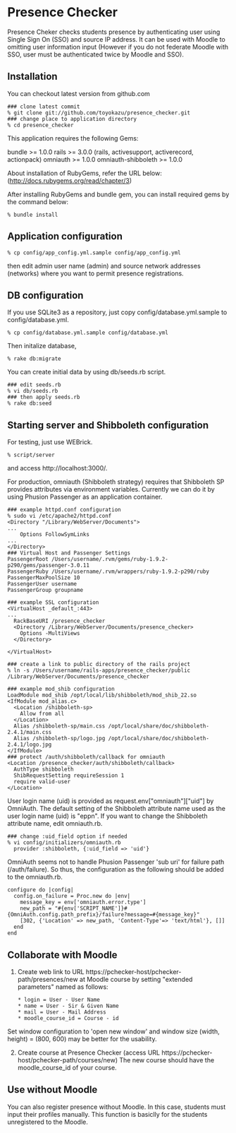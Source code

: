 # Presence Checker

Presence Cheker checks students presence by authenticating user using Single Sign On (SSO) and source IP address. It can be used with Moodle to omitting user information input (However if you do not federate Moodle with SSO, user must be authenticated twice by Moodle and SSO).


## Installation

You can checkout latest version from github.com

    ### clone latest commit
    % git clone git://github.com/toyokazu/presence_checker.git
    ### change place to application directory
    % cd presence_checker

This application requires the following Gems:

bundle >= 1.0.0
rails >= 3.0.0 (rails, activesupport, activerecord, actionpack)
omniauth >= 1.0.0
omniauth-shibboleth >= 1.0.0

About installation of RubyGems, refer the URL below:
(http://docs.rubygems.org/read/chapter/3)

After installing RubyGems and bundle gem, you can install required gems by the command below:

    % bundle install


## Application configuration

    % cp config/app_config.yml.sample config/app_config.yml

then edit admin user name (admin) and source network addresses (networks) where you want to permit presence registrations.

## DB configuration

If you use SQLite3 as a repository, just copy config/database.yml.sample to config/database.yml.

    % cp config/database.yml.sample config/database.yml

Then initalize database,

    % rake db:migrate

You can create initial data by using db/seeds.rb script.

    ### edit seeds.rb
    % vi db/seeds.rb
    ### then apply seeds.rb
    % rake db:seed


## Starting server and Shibboleth configuration

For testing, just use WEBrick.

    % script/server

and access http://localhost:3000/.

For production, omniauth (Shibboleth strategy) requires that Shibboleth SP provides attributes via environment variables. Currently we can do it by using Phusion Passenger as an application container.

    ### example httpd.conf configuration
    % sudo vi /etc/apache2/httpd.conf
    <Directory "/Library/WebServer/Documents">
    ...
        Options FollowSymLinks
    ...
    </Directory>
    ### Virtual Host and Passenger Settings
    PassengerRoot /Users/username/.rvm/gems/ruby-1.9.2-p290/gems/passenger-3.0.11
    PassengerRuby /Users/username/.rvm/wrappers/ruby-1.9.2-p290/ruby
    PassengerMaxPoolSize 10
    PassengerUser username
    PassengerGroup groupname
    
    ### example SSL configuration
    <VirtualHost _default_:443>
    ...
      RackBaseURI /presence_checker
      <Directory /Library/WebServer/Documents/presence_checker>
        Options -MultiViews
      </Directory>
    
    </VirtualHost>

    ### create a link to public directory of the rails project    
    % ln -s /Users/username/rails-apps/presence_checker/public /Library/WebServer/Documents/presence_checker
    
    ### example mod_shib configuration
    LoadModule mod_shib /opt/local/lib/shibboleth/mod_shib_22.so
    <IfModule mod_alias.c>
      <Location /shibboleth-sp>
        Allow from all
      </Location>
      Alias /shibboleth-sp/main.css /opt/local/share/doc/shibboleth-2.4.1/main.css
      Alias /shibboleth-sp/logo.jpg /opt/local/share/doc/shibboleth-2.4.1/logo.jpg
    </IfModule>
    ### protect /auth/shibboleth/callback for omniauth
    <Location /presence_checker/auth/shibboleth/callback>
      AuthType shibboleth
      ShibRequestSetting requireSession 1
      require valid-user
    </Location>

User login name (uid) is provided as request.env["omniauth"]["uid"] by OmniAuth. The default setting of the Shibboleth attribute name used as the user login name (uid) is "eppn". If you want to change the Shibboleth attribute name, edit omniauth.rb.

    ### change :uid_field option if needed
    % vi config/initializers/omniauth.rb
      provider :shibboleth, {:uid_field => 'uid'}

OmniAuth seems not to handle Phusion Passenger 'sub uri' for failure path (/auth/failure). So thus, the configuration as the following should be added to the omniauth.rb.

    configure do |config|
      config.on_failure = Proc.new do |env|
        message_key = env['omniauth.error.type']
        new_path = "#{env['SCRIPT_NAME']}#{OmniAuth.config.path_prefix}/failure?message=#{message_key}"
        [302, {'Location' => new_path, 'Content-Type'=> 'text/html'}, []]
      end
    end


## Collaborate with Moodle

1.  Create web link to URL https://pchecker-host/pchecker-path/presences/new
at Moodle course by setting "extended parameters" named as follows:

        * login = User - User Name
        * name = User - Sir & Given Name
        * mail = User - Mail Address
        * moodle_course_id = Course - id

  Set window configuration to 'open new window' and window size (width, height) = (800, 600) may be better for the usability.

2.  Create course at Presence Checker
(access URL https://pchecker-host/pchecker-path/courses/new)
The new course should have the moodle_course_id of your course.


## Use without Moodle

You can also register presence without Moodle.
In this case, students must input their profiles manually.
This function is basiclly for the students unregistered to the Moodle.

